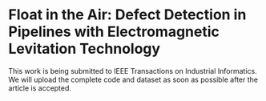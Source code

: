 # Float in the Air: Defect Detection in Pipelines with Electromagnetic Levitation Technology
This work is being submitted to IEEE Transactions on Industrial Informatics.\
We will upload the complete code and dataset as soon as possible after the article is accepted.
